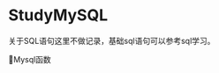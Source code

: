 # StudyMySQL

关于SQL语句这里不做记录，基础sql语句可以参考sql学习。

:beginner:Mysql函数[](https://github.com/Lumnca/MySql/blob/master/mysql%E5%87%BD%E6%95%B0.md)
